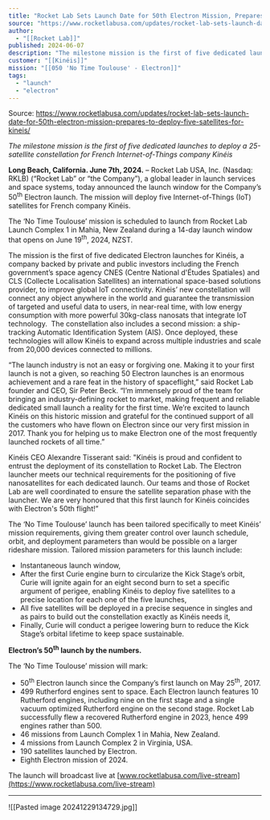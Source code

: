 ```yaml
---
title: "Rocket Lab Sets Launch Date for 50th Electron Mission, Prepares to Deploy Five Satellites for Kinéis "
source: "https://www.rocketlabusa.com/updates/rocket-lab-sets-launch-date-for-50th-electron-mission-prepares-to-deploy-five-satellites-for-kineis/"
author:
  - "[[Rocket Lab]]"
published: 2024-06-07
description: "The milestone mission is the first of five dedicated launches to deploy a 25-satellite constellation for French Internet-of-Things company Kinéis"
customer: "[[Kinéis]]"
mission: "[[050 'No Time Toulouse' - Electron]]"
tags:
  - "launch"
  - "electron"
---
```


Source: https://www.rocketlabusa.com/updates/rocket-lab-sets-launch-date-for-50th-electron-mission-prepares-to-deploy-five-satellites-for-kineis/

*The milestone mission is the first of five dedicated launches to deploy a 25-satellite constellation for French Internet-of-Things company Kinéis*

**Long Beach, California. June 7th, 2024.** – Rocket Lab USA, Inc. (Nasdaq: RKLB) (“Rocket Lab” or “the Company”), a global leader in launch services and space systems, today announced the launch window for the Company’s 50<sup>th</sup> Electron launch. The mission will deploy five Internet-of-Things (IoT) satellites for French company Kinéis.

The ‘No Time Toulouse’ mission is scheduled to launch from Rocket Lab Launch Complex 1 in Mahia, New Zealand during a 14-day launch window that opens on June 19<sup>th</sup>, 2024, NZST.

The mission is the first of five dedicated Electron launches for Kinéis, a company backed by private and public investors including the French government’s space agency CNES (Centre National d'Études Spatiales) and CLS (Collecte Localisation Satellites) an international space-based solutions provider, to improve global IoT connectivity. Kinéis’ new constellation will connect any object anywhere in the world and guarantee the transmission of targeted and useful data to users, in near-real time, with low energy consumption with more powerful 30kg-class nanosats that integrate IoT technology.  The constellation also includes a second mission: a ship-tracking Automatic Identification System (AIS). Once deployed, these technologies will allow Kinéis to expand across multiple industries and scale from 20,000 devices connected to millions.

“The launch industry is not an easy or forgiving one. Making it to your first launch is not a given, so reaching 50 Electron launches is an enormous achievement and a rare feat in the history of spaceflight,” said Rocket Lab founder and CEO, Sir Peter Beck. “I’m immensely proud of the team for bringing an industry-defining rocket to market, making frequent and reliable dedicated small launch a reality for the first time. We’re excited to launch Kinéis on this historic mission and grateful for the continued support of all the customers who have flown on Electron since our very first mission in 2017. Thank you for helping us to make Electron one of the most frequently launched rockets of all time.”

Kinéis CEO Alexandre Tisserant said: "Kinéis is proud and confident to entrust the deployment of its constellation to Rocket Lab. The Electron launcher meets our technical requirements for the positioning of five nanosatellites for each dedicated launch. Our teams and those of Rocket Lab are well coordinated to ensure the satellite separation phase with the launcher. We are very honoured that this first launch for Kinéis coincides with Electron's 50th flight!”

The ‘No Time Toulouse’ launch has been tailored specifically to meet Kinéis’ mission requirements, giving them greater control over launch schedule, orbit, and deployment parameters than would be possible on a larger rideshare mission. Tailored mission parameters for this launch include:

- Instantaneous launch window,
- After the first Curie engine burn to circularize the Kick Stage’s orbit, Curie will ignite again for an eight second burn to set a specific argument of perigee, enabling Kinéis to deploy five satellites to a precise location for each one of the five launches,
- All five satellites will be deployed in a precise sequence in singles and as pairs to build out the constellation exactly as Kinéis needs it,
- Finally, Curie will conduct a perigee lowering burn to reduce the Kick Stage’s orbital lifetime to keep space sustainable.

**Electron’s 50<sup>th</sup> launch by the numbers.**

The ‘No Time Toulouse’ mission will mark:

- 50<sup>th</sup> Electron launch since the Company’s first launch on May 25<sup>th</sup>, 2017.
- 499 Rutherford engines sent to space. Each Electron launch features 10 Rutherford engines, including nine on the first stage and a single vacuum optimized Rutherford engine on the second stage. Rocket Lab successfully flew a recovered Rutherford engine in 2023, hence 499 engines rather than 500.
- 46 missions from Launch Complex 1 in Mahia, New Zealand.
- 4 missions from Launch Complex 2 in Virginia, USA.
- 190 satellites launched by Electron.
- Eighth Electron mission of 2024.

The launch will broadcast live at [www.rocketlabusa.com/live-stream](https://www.rocketlabusa.com/live-stream)

---

![[Pasted image 20241229134729.jpg]]